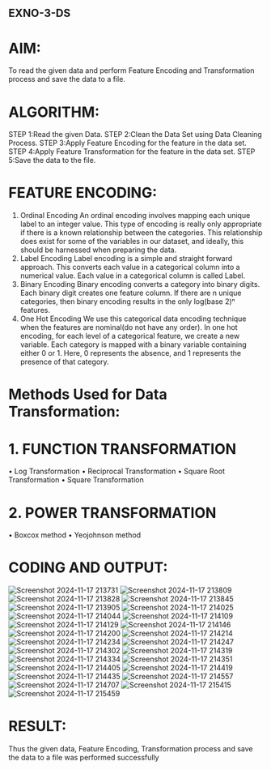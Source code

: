 ## EXNO-3-DS

# AIM:
To read the given data and perform Feature Encoding and Transformation process and save the data to a file.

# ALGORITHM:
STEP 1:Read the given Data.
STEP 2:Clean the Data Set using Data Cleaning Process.
STEP 3:Apply Feature Encoding for the feature in the data set.
STEP 4:Apply Feature Transformation for the feature in the data set.
STEP 5:Save the data to the file.

# FEATURE ENCODING:
1. Ordinal Encoding
An ordinal encoding involves mapping each unique label to an integer value. This type of encoding is really only appropriate if there is a known relationship between the categories. This relationship does exist for some of the variables in our dataset, and ideally, this should be harnessed when preparing the data.
2. Label Encoding
Label encoding is a simple and straight forward approach. This converts each value in a categorical column into a numerical value. Each value in a categorical column is called Label.
3. Binary Encoding
Binary encoding converts a category into binary digits. Each binary digit creates one feature column. If there are n unique categories, then binary encoding results in the only log(base 2)ⁿ features.
4. One Hot Encoding
We use this categorical data encoding technique when the features are nominal(do not have any order). In one hot encoding, for each level of a categorical feature, we create a new variable. Each category is mapped with a binary variable containing either 0 or 1. Here, 0 represents the absence, and 1 represents the presence of that category.

# Methods Used for Data Transformation:
  # 1. FUNCTION TRANSFORMATION
• Log Transformation
• Reciprocal Transformation
• Square Root Transformation
• Square Transformation
  # 2. POWER TRANSFORMATION
• Boxcox method
• Yeojohnson method

# CODING AND OUTPUT:
![Screenshot 2024-11-17 213731](https://github.com/user-attachments/assets/0f4737ef-5d28-4118-a1f5-d86919fb4838)
![Screenshot 2024-11-17 213809](https://github.com/user-attachments/assets/69f454fb-651d-42a4-8526-04c4037eb880)
![Screenshot 2024-11-17 213828](https://github.com/user-attachments/assets/13e9dd30-8126-4f35-b690-2d5383c5fec3)
![Screenshot 2024-11-17 213845](https://github.com/user-attachments/assets/2e82f7f7-522c-4ca7-86d3-e44072a1f16a)
![Screenshot 2024-11-17 213905](https://github.com/user-attachments/assets/6a7a8b3b-14de-46c9-aa38-b246b4ae6c75)
![Screenshot 2024-11-17 214025](https://github.com/user-attachments/assets/ece7867d-ebe7-4929-a641-badc6050090e)
![Screenshot 2024-11-17 214044](https://github.com/user-attachments/assets/4a66b804-7596-4c49-bb96-4a1a9ef1e698)
![Screenshot 2024-11-17 214109](https://github.com/user-attachments/assets/5034e0f6-2526-41ec-a395-2256975033d1)
![Screenshot 2024-11-17 214129](https://github.com/user-attachments/assets/c26da66f-f5a3-46f5-b37f-1342c776db35)
![Screenshot 2024-11-17 214146](https://github.com/user-attachments/assets/281c5682-5b20-4a81-9022-83b4f94c1bd1)
![Screenshot 2024-11-17 214200](https://github.com/user-attachments/assets/5d1f85e1-5d27-4b8e-ac59-a0f0ec74ed88)
![Screenshot 2024-11-17 214214](https://github.com/user-attachments/assets/76622c53-20e3-4a7b-899f-3b4c5569a932)
![Screenshot 2024-11-17 214234](https://github.com/user-attachments/assets/5d649623-38a6-4152-a2fb-b415c6173c03)
![Screenshot 2024-11-17 214247](https://github.com/user-attachments/assets/47313949-2edc-4798-9557-dd5b24e90335)
![Screenshot 2024-11-17 214302](https://github.com/user-attachments/assets/601b3a2b-6d7f-4a8d-8f33-1cca370f3dcb)
![Screenshot 2024-11-17 214319](https://github.com/user-attachments/assets/6289e3c3-2c7c-400a-b64c-51222bb7e3aa)
![Screenshot 2024-11-17 214334](https://github.com/user-attachments/assets/be69caab-04c4-4d17-b2a4-a7fe203ab1dd)
![Screenshot 2024-11-17 214351](https://github.com/user-attachments/assets/824ed6dd-554f-4e5d-8055-fb60d245320d)
![Screenshot 2024-11-17 214405](https://github.com/user-attachments/assets/12b18d6f-8039-4952-b958-d22d9c06199e)
![Screenshot 2024-11-17 214419](https://github.com/user-attachments/assets/048d0ed3-e617-45ea-a6ca-1cbe5e76d823)
![Screenshot 2024-11-17 214435](https://github.com/user-attachments/assets/30bf8135-cabd-4d4e-9d97-883f134fb6ee)
![Screenshot 2024-11-17 214557](https://github.com/user-attachments/assets/5fda65e6-766d-470b-a8ee-febb5453431a)
![Screenshot 2024-11-17 214707](https://github.com/user-attachments/assets/c968cf52-5179-4760-9ebd-55aace14717b)
![Screenshot 2024-11-17 215415](https://github.com/user-attachments/assets/6f5d5280-7fa0-42ce-a603-880279534f15)
![Screenshot 2024-11-17 215459](https://github.com/user-attachments/assets/90a62caa-1c42-48d4-9af5-16d3ea1a0ef0)

# RESULT:
Thus the given data, Feature Encoding, Transformation process and save the data to a file was performed successfully
       
